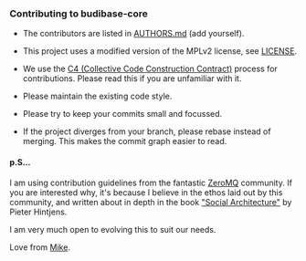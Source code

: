 ### Contributing to budibase-core

* The contributors are listed in [AUTHORS.md](https://github.com/budibase/builder/blob/master/AUTHORS.md) (add yourself).

* This project uses a modified version of the MPLv2 license, see [LICENSE](https://github.com/budibase/builder/blob/master/LICENSE.md).

* We use the [C4 (Collective Code Construction Contract)](https://rfc.zeromq.org/spec:42/C4/) process for contributions.
Please read this if you are unfamiliar with it.

* Please maintain the existing code style. 

* Please try to keep your commits small and focussed.

* If the project diverges from your branch, please rebase instead of merging. This makes the commit graph easier to read.

#### p.S...

I am using contribution guidelines from the fantastic [ZeroMQ](https://github.com/zeromq) community. If you are interested why, it's because I believe in the ethos laid out by this community, and written about in depth in the book ["Social Architecture"](https://www.amazon.com/Social-Architecture-Building-line-Communities/dp/1533112452) by Pieter Hintjens. 

I am very much open to evolving this to suit our needs.

Love from [Mike](https://github.com/mikebudi).
